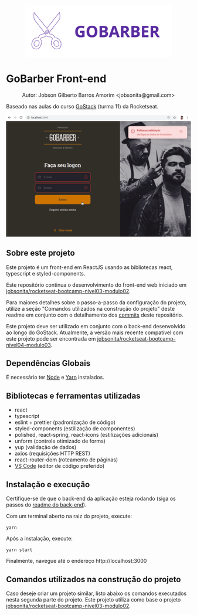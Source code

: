 <p align="center"><img alt="Logotipo do Projeto" title="GoBarber" src=".github/logo.svg" width="400px" /></p>

# GoBarber Front-end

<p align="center">Autor: Jobson Gilberto Barros Amorim &lt;jobsonita@gmail.com&gt;</p>

Baseado nas aulas do curso [GoStack](https://rocketseat.com.br/gostack) (turma 11) da Rocketseat.

<p align="center"><img alt="Demonstração do web site" title="Página de Login" src=".github/demo.gif" width="600px" /></p>

## Sobre este projeto

Este projeto é um front-end em ReactJS usando as bibliotecas react, typescript e styled-components.

Este repositório continua o desenvolvimento do front-end web iniciado em [jobsonita/rocketseat-bootcamp-nivel03-modulo02](https://github.com/jobsonita/rocketseat-bootcamp-nivel03-modulo02).

Para maiores detalhes sobre o passo-a-passo da configuração do projeto, utilize a seção "Comandos utilizados na construção do projeto" deste readme em conjunto com o detalhamento dos [commits](https://github.com/jobsonita/rocketseat-bootcamp-nivel05-modulo01/commits/master) deste repositório.

Este projeto deve ser utilizado em conjunto com o back-end desenvolvido ao longo do GoStack. Atualmente, a versão mais recente compatível com este projeto pode ser encontrada em [jobsonita/rocketseat-bootcamp-nivel04-modulo03](https://github.com/jobsonita/rocketseat-bootcamp-nivel04-modulo03/tree/nivel05-modulo01).

## Dependências Globais

É necessário ter [Node](https://github.com/nvm-sh/nvm) e [Yarn](https://yarnpkg.com) instalados.

## Bibliotecas e ferramentas utilizadas

- react
- typescript
- eslint + prettier (padronização de código)
- styled-components (estilização de componentes)
- polished, react-spring, react-icons (estilizações adicionais)
- unform (controle otimizado de forms)
- yup (validação de dados)
- axios (requisições HTTP REST)
- react-router-dom (roteamento de páginas)
- [VS Code](https://code.visualstudio.com) (editor de código preferido)

## Instalação e execução

Certifique-se de que o back-end da aplicação esteja rodando (siga os passos do [readme do back-end](https://github.com/jobsonita/rocketseat-bootcamp-nivel02-modulo02/blob/master/readme.md)).

Com um terminal aberto na raiz do projeto, execute:

```
yarn
```

Após a instalação, execute:

```
yarn start
```

Finalmente, navegue até o endereço http://localhost:3000

## Comandos utilizados na construção do projeto

Caso deseje criar um projeto similar, listo abaixo os comandos executados nesta segunda parte do projeto. Este projeto utiliza como base o projeto [jobsonita/rocketseat-bootcamp-nivel03-modulo02](https://github.com/jobsonita/rocketseat-bootcamp-nivel03-modulo02).
